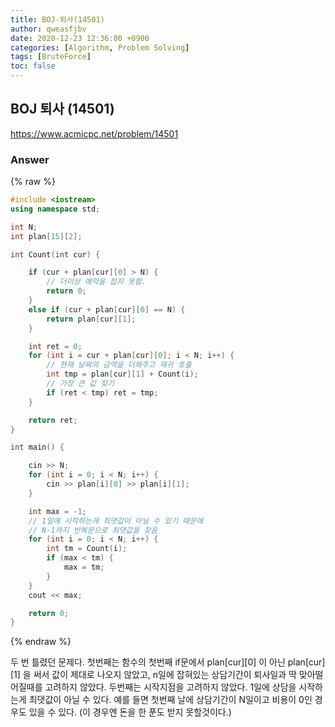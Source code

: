 ```yaml
---
title: BOJ-퇴사(14501)
author: qweasfjbv
date: 2020-12-23 12:36:00 +0900
categories: [Algorithm, Problem Solving]
tags: [BruteForce]
toc: false
---
```


## BOJ 퇴사 (14501)

<https://www.acmicpc.net/problem/14501>

### Answer

{% raw %}
```cpp
#include <iostream>
using namespace std;

int N;
int plan[15][2];

int Count(int cur) {

	if (cur + plan[cur][0] > N) {
		// 더이상 예약을 잡지 못함.
		return 0;
	}
	else if (cur + plan[cur][0] == N) {
		return plan[cur][1];
	}

	int ret = 0;
	for (int i = cur + plan[cur][0]; i < N; i++) {
        // 현재 날짜의 금액을 더해주고 재귀 호출
		int tmp = plan[cur][1] + Count(i);
        // 가장 큰 값 찾기
		if (ret < tmp) ret = tmp;
	}

	return ret;
}

int main() {

	cin >> N;
	for (int i = 0; i < N; i++) {
		cin >> plan[i][0] >> plan[i][1];
	}

	int max = -1;
    // 1일에 시작하는게 최댓값이 아닐 수 있기 때문에
    // N-1까지 반복문으로 최댓값을 찾음
	for (int i = 0; i < N; i++) {
		int tm = Count(i);
		if (max < tm) {
			max = tm;
		}
	}
	cout << max;

	return 0;
}
```
{% endraw %}

두 번 틀렸던 문제다.
첫번째는 함수의 첫번째 if문에서 plan[cur][0] 이 아닌 plan[cur][1] 을 써서 값이 제대로 나오지 않았고, n일에 잡혀있는 상담기간이 퇴사일과 딱 맞아떨어질때를 고려하지 않았다.
두번째는 시작지점을 고려하지 않았다. 1일에 상담을 시작하는게 최댓값이 아닐 수 있다. 예를 들면 첫번째 날에 상담기간이 N일이고 비용이 0인 경우도 있을 수 있다. (이 경우엔 돈을 한 푼도 받지 못할것이다.)